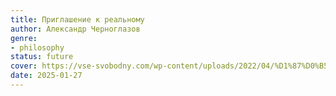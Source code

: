 ```yaml
---
title: Приглашение к реальному
author: Александр Черноглазов
genre:
- philosophy
status: future
cover: https://vse-svobodny.com/wp-content/uploads/2022/04/%D1%87%D0%B5%D1%80%D0%BD%D0%BE%D0%B3%D0%BB%D0%B0%D0%B7%D0%BE%D0%B2-%D0%BF%D1%80%D0%B8%D0%B3%D0%BB%D0%B0%D1%88%D0%B5%D0%BD%D0%B8%D0%B5-%D0%BA-%D1%80%D0%B5%D0%B0%D0%BB%D1%8C%D0%BD%D0%BE%D0%BC%D1%83.jpg
date: 2025-01-27
---
```


